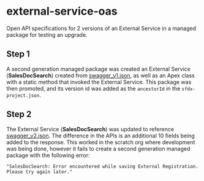 # external-service-oas
Open API specifications for 2 versions of an External Service in a managed package for testing an upgrade.

## Step 1
A second generation managed package was created an External Service (**SalesDocSearch**) created from [swagger_v1.json](/swagger_v1.json), as well as
an Apex class with a static method that invoked the External Service. This package was then promoted, and its version id was added as the `ancestorId` in the `sfdx-project.json`.

## Step 2
The External Service (**SalesDocSearch**) was updated to reference [swagger_v2.json](/swagger_v2.json#L574-L623). The difference in the APIs is an additional 10 fields being added to the response. This worked in the scratch org where development was being done, however it fails to create a second generation managed package with the following error:
```
"SalesDocSearch: Error encountered while saving External Registration. Please try again later."
```
